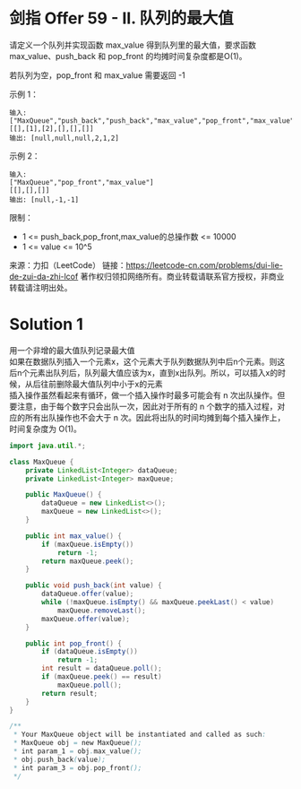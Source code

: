 # 剑指 Offer 59 - II. 队列的最大值

请定义一个队列并实现函数 max_value 得到队列里的最大值，要求函数max_value、push_back 和 pop_front 的均摊时间复杂度都是O(1)。

若队列为空，pop_front 和 max_value 需要返回 -1

示例 1：
```
输入: 
["MaxQueue","push_back","push_back","max_value","pop_front","max_value"]
[[],[1],[2],[],[],[]]
输出: [null,null,null,2,1,2]
```
示例 2：
```
输入: 
["MaxQueue","pop_front","max_value"]
[[],[],[]]
输出: [null,-1,-1]
```
限制：
+ 1 <= push_back,pop_front,max_value的总操作数 <= 10000
+ 1 <= value <= 10^5

来源：力扣（LeetCode）
链接：https://leetcode-cn.com/problems/dui-lie-de-zui-da-zhi-lcof
著作权归领扣网络所有。商业转载请联系官方授权，非商业转载请注明出处。

# Solution 1
用一个非增的最大值队列记录最大值  
如果在数据队列插入一个元素x，这个元素大于队列数据队列中后n个元素。则这后n个元素出队列后，队列最大值应该为x，直到x出队列。所以，可以插入x的时候，从后往前删除最大值队列中小于x的元素  
插入操作虽然看起来有循环，做一个插入操作时最多可能会有 n 次出队操作。但要注意，由于每个数字只会出队一次，因此对于所有的 n 个数字的插入过程，对应的所有出队操作也不会大于 n 次。因此将出队的时间均摊到每个插入操作上，时间复杂度为 O(1)。  
``` java
import java.util.*;

class MaxQueue {
    private LinkedList<Integer> dataQueue;
    private LinkedList<Integer> maxQueue;

    public MaxQueue() {
        dataQueue = new LinkedList<>();
        maxQueue = new LinkedList<>();
    }

    public int max_value() {
        if (maxQueue.isEmpty())
            return -1;
        return maxQueue.peek();
    }

    public void push_back(int value) {
        dataQueue.offer(value);
        while (!maxQueue.isEmpty() && maxQueue.peekLast() < value)
            maxQueue.removeLast();
        maxQueue.offer(value);
    }

    public int pop_front() {
        if (dataQueue.isEmpty())
            return -1;
        int result = dataQueue.poll();
        if (maxQueue.peek() == result)
            maxQueue.poll();
        return result;
    }
}

/**
 * Your MaxQueue object will be instantiated and called as such:
 * MaxQueue obj = new MaxQueue();
 * int param_1 = obj.max_value();
 * obj.push_back(value);
 * int param_3 = obj.pop_front();
 */
```